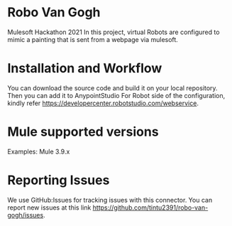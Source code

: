 # Robo Van Gogh
Mulesoft Hackathon 2021
In this project, virtual Robots are configured to mimic a painting that is sent from a webpage via mulesoft.

# Installation and Workflow
You can download the source code and build it on your local repository. Then you can add it to AnypointStudio
For Robot side of the configuration, kindly refer https://developercenter.robotstudio.com/webservice.
 
# Mule supported versions
Examples:
Mule 3.9.x

# Reporting Issues

We use GitHub:Issues for tracking issues with this connector. You can report new issues at this link https://github.com/tintu2391/robo-van-gogh/issues.
